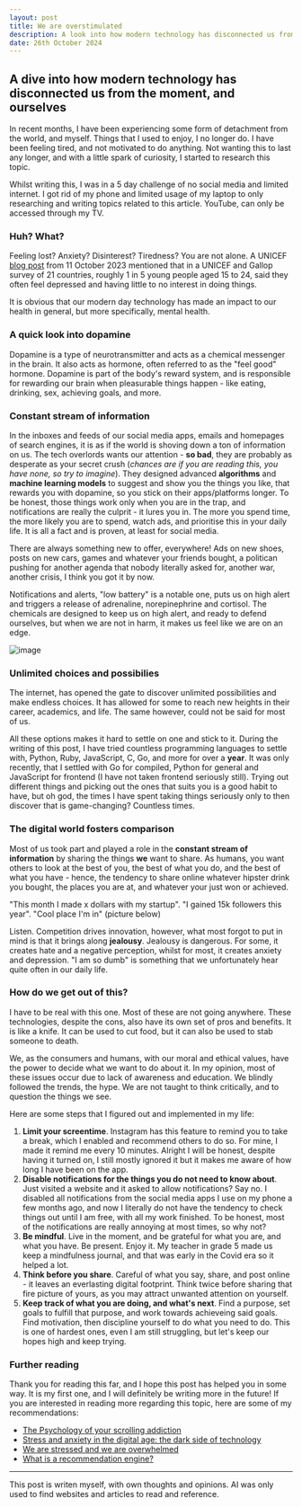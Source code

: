 ```yaml
---
layout: post
title: We are overstimulated
description: A look into how modern technology has disconnected us from reality, the moment, and ourselves.
date: 26th October 2024
---
```


## A dive into how modern technology has disconnected us from the moment, and ourselves

In recent months, I have been experiencing some form of detachment from the world, and myself. Things that I used to enjoy, I no longer do. I have been feeling tired, and not motivated to do anything. Not wanting this to last any longer, and with a little spark of curiosity, I started to research this topic.

Whilst writing this, I was in a 5 day challenge of no social media and limited internet. I got rid of my phone and limited usage of my laptop to only researching and writing topics related to this article. YouTube, can only be accessed through my TV.

### Huh? What?

Feeling lost? Anxiety? Disinterest? Tiredness? You are not alone. A UNICEF [blog post](https://www.unicef.org/rosa/blog/we-are-stressed-and-we-are-overwhelmed) from 11 October 2023 mentioned that in a UNICEF and Gallop survey of 21 countries, roughly 1 in 5 young people aged 15 to 24, said they often feel depressed and having little to no interest in doing things.

It is obvious that our modern day technology has made an impact to our health in general, but more specifically, mental health.

### A quick look into dopamine

Dopamine is a type of neurotransmitter and acts as a chemical messenger in the brain. It also acts as hormone, often referred to as the "feel good" hormone. Dopamine is part of the body's reward system, and is responsible for rewarding our brain when pleasurable things happen - like eating, drinking, sex, achieving goals, and more.

### Constant stream of information

In the inboxes and feeds of our social media apps, emails and homepages of search engines, it is as if the world is shoving down a ton of information on us. The tech overlords wants our attention - **so bad**, they are probably as desperate as your secret crush (*chances are if you are reading this, you have none, so try to imagine*). They designed advanced **algorithms** and **machine learning models** to suggest and show you the things you like, that rewards you with dopamine, so you stick on their apps/platforms longer. To be honest, those things work only when you are in the trap, and notifications are really the culprit - it lures you in. The more you spend time, the more likely you are to spend, watch ads, and prioritise this in your daily life. It is all a fact and is proven, at least for social media.

There are always something new to offer, everywhere! Ads on new shoes, posts on new cars, games and whatever your friends bought, a politican pushing for another agenda that nobody literally asked for, another war, another crisis, I think you got it by now.

Notifications and alerts, "low battery" is a notable one, puts us on high alert and triggers a release of adrenaline, norepinephrine and cortisol. The chemicals are designed to keep us on high alert, and ready to defend ourselves, but when we are not in harm, it makes us feel like we are on an edge.

![image](../assets/iphone-low-battery.jpg)

### Unlimited choices and possibilies

The internet, has opened the gate to discover unlimited possibilities and make endless choices. It has allowed for some to reach new heights in their career, academics, and life. The same however, could not be said for most of us.

All these options makes it hard to settle on one and stick to it. During the writing of this post, I have tried countless programming languages to settle with, Python, Ruby, JavaScript, C, Go, and more for over a **year**. It was only recently, that I settled with Go for compiled, Python for general and JavaScript for frontend (I have not taken frontend seriously still). Trying out different things and picking out the ones that suits you is a good habit to have, but oh god, the times I have spent taking things seriously only to then discover that is game-changing? Countless times.

### The digital world fosters comparison

Most of us took part and played a role in the **constant stream of information** by sharing the things **we** want to share. As humans, you want others to look at the best of you, the best of what you do, and the best of what you have - hence, the tendency to share online whatever hipster drink you bought, the places you are at, and whatever your just won or achieved.

"This month I made x dollars with my startup". "I gained 15k followers this year". "Cool place I'm in" (picture below)

Listen. Competition drives innovation, however, what most forgot to put in mind is that it brings along **jealousy**. Jealousy is dangerous. For some, it creates hate and a negative perception, whilst for most, it creates anxiety and depression. "I am so dumb" is something that we unfortunately hear quite often in our daily life.

### How do we get out of this?

I have to be real with this one. Most of these are not going anywhere. These technologies, despite the cons, also have its own set of pros and benefits. It is like a knife. It can be used to cut food, but it can also be used to stab someone to death.

We, as the consumers and humans, with our moral and ethical values, have the power to decide what we want to do about it. In my opinion, most of these issues occur due to lack of awareness and education. We blindly followed the trends, the hype. We are not taught to think critically, and to question the things we see.

Here are some steps that I figured out and implemented in my life:

1. **Limit your screentime**. Instagram has this feature to remind you to take a break, which I enabled and recommend others to do so. For mine, I made it remind me every 10 minutes. Alright I will be honest, despite having it turned on, I still mostly ignored it but it makes me aware of how long I have been on the app.
2. **Disable notifications for the things you do not need to know about**. Just visited a website and it asked to allow notifications? Say no. I disabled all notifications from the social media apps I use on my phone a few months ago, and now I literally do not have the tendency to check things out until I am free, with all my work finished. To be honest, most of the notifications are really annoying at most times, so why not?
3. **Be mindful**. Live in the moment, and be grateful for what you are, and what you have. Be present. Enjoy it. My teacher in grade 5 made us keep a mindfulness journal, and that was early in the Covid era so it helped a lot.
4. **Think before you share**. Careful of what you say, share, and post online - it leaves an everlasting digital footprint. Think twice before sharing that fire picture of yours, as you may attract unwanted attention on yourself.
5. **Keep track of what you are doing, and what's next**. Find a purpose, set goals to fulfill that purpose, and work towards achieveing said goals. Find motivation, then discipline yourself to do what you need to do. This is one of hardest ones, even I am still struggling, but let's keep our hopes high and keep trying.

### Further reading

Thank you for reading this far, and I hope this post has helped you in some way. It is my first one, and I will definitely be writing more in the future! If you are interested in reading more regarding this topic, here are some of my recommendations:

- [The Psychology of your scrolling addiction](https://hbr.org/2022/01/the-psychology-of-your-scrolling-addiction)
- [Stress and anxiety in the digital age: the dark side of technology](https://www.open.edu/openlearn/health-sports-psychology/mental-health/stress-and-anxiety-the-digital-age-the-dark-side-technology)
- [We are stressed and we are overwhelmed](https://www.unicef.org/rosa/blog/we-are-stressed-and-we-are-overwhelmed)
- [What is a recommendation engine?](https://www.ibm.com/think/topics/recommendation-engine)

----

This post is writen myself, with own thoughts and opinions. AI was only used to find websites and articles to read and reference.
